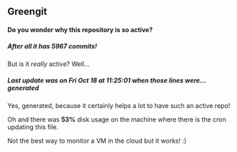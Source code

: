 ## Greengit

#### Do you wonder why this repository is so active?

##### After all it has 5967 commits!

But is it *really* active? Well...

##### Last update was on Fri Oct 18 at 11:25:01 when those lines were... generated

Yes, generated, because it certainly helps a lot to have such an active repo!

Oh and there was **53%** disk usage on the machine
where there is the cron updating this file.

Not the best way to monitor a VM in the cloud but it works! :)
